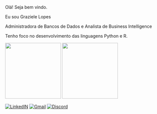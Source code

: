 Olá!  Seja  bem vindo.

Eu sou Graziele Lopes

Administradora de Bancos de Dados e Analista de Business Intelligence 

Tenho foco no desenvolvimento das  linguagens  Python e R.

<div>

<img height="180em" src="https://github-readme-stats.vercel.app/api?username=lopesgrazi&show_icons=true&theme=tokyonight"/>
<img height="180em" src="https://github-readme-stats.vercel.app/api/top-langs/?username=lopesgrazi&layout=compact&theme=tokyonight"/>
</div>

[![LinkedIN](https://img.shields.io/badge/LinkedIn-0077B5?style=for-the-badge&logo=linkedin&logoColor=white
)](https://www.linkedin.com/in/grazielelopesclouddataengineer/)
[![Gmail](https://img.shields.io/badge/Gmail-D14836?style=for-the-badge&logo=gmail&logoColor=white)]([https://mail.google.com/mail/u/0/#inbox?compose=DmwnWrRspGsHXZQnTzGhNDxjJhlnbsklmShjCmDPsnGqPvNvknmnrsnCCBqbvzMHkdRMJJnRstRb](https://mail.google.com/mail/u/1/?ogbl#inbox?compose=DmwnWrRspGkpTstvGMxqdnnzRJXVxBLNTFxcRbxmzfMjcZHcjqKMbDhzvxfhpBbdgnFNHvCfGCVv))
[![Discord](https://img.shields.io/badge/Discord-7289DA?style=for-the-badge&logo=discord&logoColor=white)](https://discord.com/channels/@grazilopes_dataengineer)



  
  
